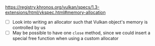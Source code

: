 https://registry.khronos.org/vulkan/specs/1.3-extensions/html/vkspec.html#memory-allocation
- [ ] Look into writing an allocator such that Vulkan object's memory is controlled by us
- [ ] May be possible to have one `close` method, since we could insert a special free function when using a custom allocator